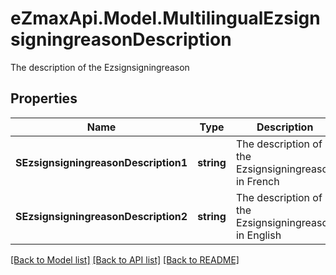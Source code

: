 # eZmaxApi.Model.MultilingualEzsignsigningreasonDescription
The description of the Ezsignsigningreason

## Properties

Name | Type | Description | Notes
------------ | ------------- | ------------- | -------------
**SEzsignsigningreasonDescription1** | **string** | The description of the Ezsignsigningreason in French | [optional] 
**SEzsignsigningreasonDescription2** | **string** | The description of the Ezsignsigningreason in English | [optional] 

[[Back to Model list]](../README.md#documentation-for-models) [[Back to API list]](../README.md#documentation-for-api-endpoints) [[Back to README]](../README.md)

